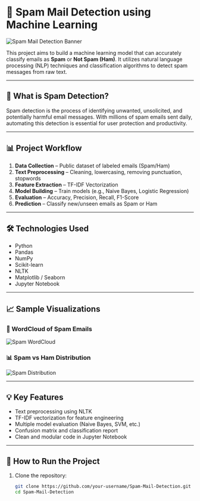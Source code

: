 # 📧 Spam Mail Detection using Machine Learning

![Spam Mail Detection Banner](https://via.placeholder.com/900x300.png?text=Spam+Mail+Detection+Project)

This project aims to build a machine learning model that can accurately classify emails as **Spam** or **Not Spam (Ham)**. It utilizes natural language processing (NLP) techniques and classification algorithms to detect spam messages from raw text.

---

## 🧠 What is Spam Detection?

Spam detection is the process of identifying unwanted, unsolicited, and potentially harmful email messages. With millions of spam emails sent daily, automating this detection is essential for user protection and productivity.

---

## 📊 Project Workflow

1. **Data Collection** – Public dataset of labeled emails (Spam/Ham)
2. **Text Preprocessing** – Cleaning, lowercasing, removing punctuation, stopwords
3. **Feature Extraction** – TF-IDF Vectorization
4. **Model Building** – Train models (e.g., Naive Bayes, Logistic Regression)
5. **Evaluation** – Accuracy, Precision, Recall, F1-Score
6. **Prediction** – Classify new/unseen emails as Spam or Ham

---

## 🛠️ Technologies Used

- Python  
- Pandas  
- NumPy  
- Scikit-learn  
- NLTK  
- Matplotlib / Seaborn  
- Jupyter Notebook

---

## 📈 Sample Visualizations

### 🔡 WordCloud of Spam Emails
![Spam WordCloud](https://via.placeholder.com/600x400.png?text=Spam+WordCloud)

### 📊 Spam vs Ham Distribution
![Spam Distribution](https://via.placeholder.com/600x400.png?text=Spam+vs+Ham+BarChart)

---

## 💡 Key Features

- Text preprocessing using NLTK
- TF-IDF vectorization for feature engineering
- Multiple model evaluation (Naive Bayes, SVM, etc.)
- Confusion matrix and classification report
- Clean and modular code in Jupyter Notebook

---

## 🚀 How to Run the Project

1. Clone the repository:
   ```bash
   git clone https://github.com/your-username/Spam-Mail-Detection.git
   cd Spam-Mail-Detection
